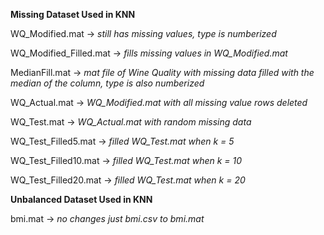 **Missing Dataset Used in KNN**

WQ_Modified.mat -> _still has missing values, type is numberized_

WQ_Modified_Filled.mat -> _fills missing values in WQ_Modified.mat_

MedianFill.mat -> _mat file of Wine Quality with missing data filled with the median of the column, type is also numberized_

WQ_Actual.mat -> _WQ_Modified.mat with all missing value rows deleted_

WQ_Test.mat -> _WQ_Actual.mat with random missing data_

WQ_Test_Filled5.mat -> _filled WQ_Test.mat when k = 5_

WQ_Test_Filled10.mat -> _filled WQ_Test.mat when k = 10_

WQ_Test_Filled20.mat -> _filled WQ_Test.mat when k = 20_


**Unbalanced Dataset Used in KNN**

bmi.mat -> _no changes just bmi.csv to bmi.mat_

